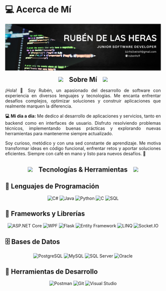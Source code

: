 # 💻 Acerca de Mí

![MasterHead](https://raw.githubusercontent.com/rubenhs9/rubenhs9/refs/heads/main/Black%20and%20White%20Minimalist%20Marketing%20Manager%20Linkedin%20Banner.png)

<div align="center">
  <img src="https://media.giphy.com/media/TEnXkcsHrP4YedChhA/giphy.gif" width="25">
  <h2 style="display: inline; margin: 0 15px;"><strong>Sobre Mí</strong></h2>
  <img src="https://media.giphy.com/media/TEnXkcsHrP4YedChhA/giphy.gif" width="25">
</div>

<div align="justify">

¡Hola! 👋 Soy Rubén, un apasionado del desarrollo de software con experiencia en diversos lenguajes y tecnologías. Me encanta enfrentar desafíos complejos, optimizar soluciones y construir aplicaciones que realmente marquen la diferencia.

**💻 Mi día a día:**
Me dedico al desarrollo de aplicaciones y servicios, tanto en backend como en interfaces de usuario. Disfruto resolviendo problemas técnicos, implementando buenas prácticas y explorando nuevas herramientas para mantenerme siempre actualizado.

Soy curioso, metódico y con una sed constante de aprendizaje. Me motiva transformar ideas en código funcional, enfrentar retos y aportar soluciones eficientes. Siempre con café en mano y listo para nuevos desafíos. 🚀

</div>

<br>

<div align="center">
  <img src="https://media3.giphy.com/media/v1.Y2lkPTc5MGI3NjExajNkM2ZpMG5icjgwNjBiZXhycTZmd2wzMDR5OTc1d2h0MXZ3ZWo2NiZlcD12MV9pbnRlcm5hbF9naWZfYnlfaWQmY3Q9Zw/LR5ZBwZHv02lmpVoEU/giphy.gif" width="40">
  <h2 style="display: inline; margin: 0 15px;"><strong>Tecnologías & Herramientas</strong></h2>
  <img src="https://media3.giphy.com/media/v1.Y2lkPTc5MGI3NjExajNkM2ZpMG5icjgwNjBiZXhycTZmd2wzMDR5OTc1d2h0MXZ3ZWo2NiZlcD12MV9pbnRlcm5hbF9naWZfYnlfaWQmY3Q9Zw/LR5ZBwZHv02lmpVoEU/giphy.gif" width="40">
</div>

## 🔧 Lenguajes de Programación

<div align="center">

![C#](https://img.shields.io/badge/C%23-239120?style=for-the-badge&logo=c-sharp&logoColor=white)
![Java](https://img.shields.io/badge/Java-ED8B00?style=for-the-badge&logo=java&logoColor=white)
![Python](https://img.shields.io/badge/Python-3776AB?style=for-the-badge&logo=python&logoColor=white)
![C](https://img.shields.io/badge/C-00599C?style=for-the-badge&logo=c&logoColor=white)
![SQL](https://img.shields.io/badge/SQL-4479A1?style=for-the-badge&logo=mysql&logoColor=white)

</div>

## 🚀 Frameworks y Librerías

<div align="center">

![ASP.NET Core](https://img.shields.io/badge/ASP.NET_Core-512BD4?style=for-the-badge&logo=dotnet&logoColor=white)
![WPF](https://img.shields.io/badge/WPF-5C2D91?style=for-the-badge&logo=windows&logoColor=white)
![Flask](https://img.shields.io/badge/Flask-000000?style=for-the-badge&logo=flask&logoColor=white)
![Entity Framework](https://img.shields.io/badge/Entity_Framework-512BD4?style=for-the-badge&logo=dotnet&logoColor=white)
![LINQ](https://img.shields.io/badge/LINQ-0052CC?style=for-the-badge&logo=dotnet&logoColor=white)
![Socket.IO](https://img.shields.io/badge/Socket.IO-010101?style=for-the-badge&logo=socket.io&logoColor=white)

</div>

## 🗄️ Bases de Datos

<div align="center">

![PostgreSQL](https://img.shields.io/badge/PostgreSQL-336791?style=for-the-badge&logo=postgresql&logoColor=white)
![MySQL](https://img.shields.io/badge/MySQL-4479A1?style=for-the-badge&logo=mysql&logoColor=white)
![SQL Server](https://img.shields.io/badge/SQL_Server-CC2927?style=for-the-badge&logo=microsoft-sql-server&logoColor=white)
![Oracle](https://img.shields.io/badge/Oracle-F80000?style=for-the-badge&logo=oracle&logoColor=white)

</div>

## 🔨 Herramientas de Desarrollo

<div align="center">

![Postman](https://img.shields.io/badge/Postman-FF6C37?style=for-the-badge&logo=postman&logoColor=white)
![Git](https://img.shields.io/badge/Git-F05032?style=for-the-badge&logo=git&logoColor=white)
![Visual Studio](https://img.shields.io/badge/Visual_Studio-5C2D91?style=for-the-badge&logo=visual-studio&logoColor=white)

</div>

<br>
